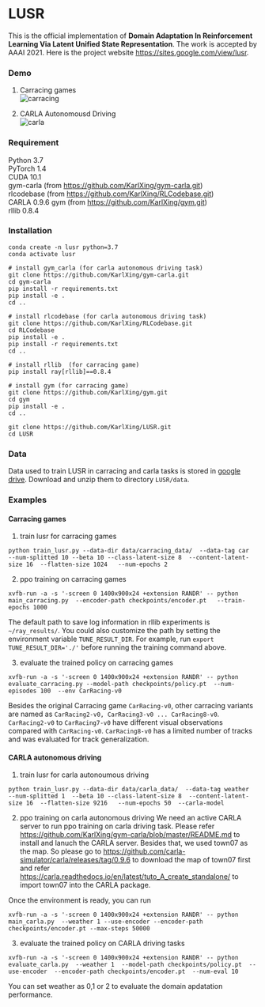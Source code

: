 # LUSR 

This is the official implementation of **Domain Adaptation In Reinforcement Learning Via Latent Unified State Representation**. The work is accepted by AAAI 2021.  Here is the project website https://sites.google.com/view/lusr.

### Demo
1. Carracing games  
![carracing](assets/carracing.gif)   

2. CARLA Autonomousd Driving  
![carla](assets/carla.gif)


### Requirement
Python 3.7  
PyTorch 1.4  
CUDA 10.1  
gym-carla (from https://github.com/KarlXing/gym-carla.git)  
rlcodebase (from https://github.com/KarlXing/RLCodebase.git)  
CARLA 0.9.6 
gym (from https://github.com/KarlXing/gym.git)  
rllib 0.8.4  

### Installation 
```
conda create -n lusr python=3.7
conda activate lusr

# install gym_carla (for carla autonomous driving task)
git clone https://github.com/KarlXing/gym-carla.git
cd gym-carla
pip install -r requirements.txt
pip install -e .
cd ..

# install rlcodebase (for carla autonomous driving task)
git clone https://github.com/KarlXing/RLCodebase.git
cd RLCodebase
pip install -e .
pip install -r requirements.txt
cd ..

# install rllib  (for carracing game)
pip install ray[rllib]==0.8.4

# install gym (for carracing game)
git clone https://github.com/KarlXing/gym.git
cd gym
pip install -e .
cd ..

git clone https://github.com/KarlXing/LUSR.git
cd LUSR

```

### Data
Data used to train LUSR in carracing and carla tasks is stored in [google drive](https://drive.google.com/drive/folders/1Tx3zd_Qfk3fQAKXnuSEFHIv5vjrF2xIJ?usp=sharing). Download and unzip them to directory `LUSR/data`. 


### Examples

#### Carracing games
1. train lusr for carracing games
```
python train_lusr.py --data-dir data/carracing_data/  --data-tag car  --num-splitted 10 --beta 10 --class-latent-size 8  --content-latent-size 16  --flatten-size 1024   --num-epochs 2  
```

2. ppo training on carracing games
```
xvfb-run -a -s '-screen 0 1400x900x24 +extension RANDR' -- python main_carracing.py  --encoder-path checkpoints/encoder.pt   --train-epochs 1000
```
The default path to save log information in rllib experiments is `~/ray_results/`. You could also customize the path by setting the environment variable `TUNE_RESULT_DIR`. For example, run `export TUNE_RESULT_DIR='./'` before running the training command above. 


3. evaluate the trained policy on carracing games  
```
xvfb-run -a -s '-screen 0 1400x900x24 +extension RANDR' -- python evaluate_carracing.py --model-path checkpoints/policy.pt  --num-episodes 100  --env CarRacing-v0
```
Besides the original Carracing game `CarRacing-v0`, other carracing variants are named as `CarRacing2-v0, CarRacing3-v0 ... CarRacing8-v0`. `CarRacing2-v0` to `CarRacing7-v0` have different visual observations compared with `CarRacing-v0`. `CarRacing8-v0` has a limited number of tracks and was evaluated for track generalization.


#### CARLA autonomous driving

1. train lusr for carla autonoumous driving
```
python train_lusr.py --data-dir data/carla_data/  --data-tag weather  --num-splitted 1  --beta 10 --class-latent-size 8  --content-latent-size 16  --flatten-size 9216   --num-epochs 50  --carla-model  
```

2. ppo training on carla autonomous driving
We need an active CARLA server to run ppo training on carla driving task. Please refer https://github.com/KarlXing/gym-carla/blob/master/README.md to install and lanuch the CARLA server. Besides that, we used town07 as the map. So please go to https://github.com/carla-simulator/carla/releases/tag/0.9.6 to download the map of town07 first and refer https://carla.readthedocs.io/en/latest/tuto_A_create_standalone/ to import town07 into the CARLA package.

Once the environment is ready, you can run
```
xvfb-run -a -s '-screen 0 1400x900x24 +extension RANDR' -- python main_carla.py  --weather 1 --use-encoder --encoder-path checkpoints/encoder.pt --max-steps 50000
```

3. evaluate the trained policy on CARLA driving tasks
```
xvfb-run -a -s '-screen 0 1400x900x24 +extension RANDR' -- python evaluate_carla.py  --weather 1  --model-path checkpoints/policy.pt  --use-encoder  --encoder-path checkpoints/encoder.pt  --num-eval 10
```
You can set weather as 0,1 or 2 to evaluate the domain apdatation performance.
